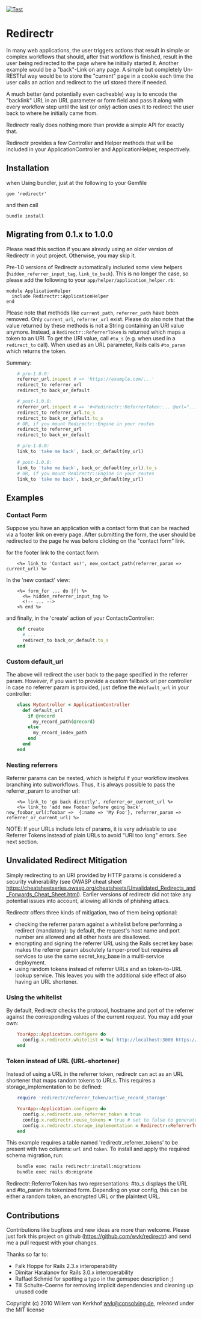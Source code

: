 [![Test](https://github.com/wvk/redirectr/actions/workflows/test.yml/badge.svg)](https://github.com/wvk/redirectr/actions/workflows/test.yml)

# Redirectr

In many web applications, the user triggers actions that result in simple or complex workflows that should, after that workflow is finished, result in the user being redirected to the page where he initially started it. Another example would be a "back"-Link on any page.
A simple but completely Un-RESTful way would be to store the "current" page in a cookie each time the user calls an action and redirect to the url stored there if needed.

A much better (and potentially even cacheable) way is to encode the "backlink" URL in an URL parameter or form field and pass it along with every workflow step until the last (or only) action uses it to redirect the user back to where he initially came from.

Redirectr really does nothing more than provide a simple API for exactly that.

Redirectr provides a few Controller and Helper methods that will be included in your ApplicationController and ApplicationHelper, respectively.

## Installation

when Using bundler, just at the following to your Gemfile

    gem 'redirectr'

and then call

    bundle install

## Migrating from 0.1.x to 1.0.0

Please read this section if you are already using an older version of Redirectr in yout project. Otherwise, you may skip it.

Pre-1.0 versions of Redirectr automatically included some view helpers (`hidden_referrer_input_tag`, `link_to_back`). This is no longer the case, so please add the following to your `app/helper/application_helper.rb`:

    module ApplicationHelper
      include Redirectr::ApplicationHelper
    end

Please note that methods like `current_path`, `referrer_path` have been removed. Only `current_url`, `referrer_url` exist. Please do also note that the value returned by these methods is not a String containing an URI value anymore. Instead, a `Redirectr::ReferrerToken` is returned which maps a token to an URI. To get the URI value, call `#to_s` (e.g. when used in a `redirect_to` call). When used as an URL parameter, Rails calls `#to_param` which returns the token.

Summary:

```ruby
    # pre-1.0.0:
    referrer_url.inspect # => 'https://example.com/...'
    redirect_to referrer_url
    redirect_to back_or_default

    # post-1.0.0:
    referrer_url.inspect # => '#<Redirectr::ReferrerToken:... @url="..." @token="...">'
    redirect_to referrer_url.to_s
    redirect_to back_or_default.to_s
    # OR, if you mount Redirectr::Engine in your routes
    redirect_to referrer_url
    redirect_to back_or_default

    # pre-1.0.0:
    link_to 'take me back', back_or_default(my_url)

    # post-1.0.0:
    link_to 'take me back', back_or_default(my_url).to_s
    # OR, if you mount Redirectr::Engine in your routes
    link_to 'take me back', back_or_default(my_url)
```

## Examples

### Contact Form

Suppose you have an application with a contact form that can be reached via a footer link on every page. After submitting the form, the user should be redirected to the page he was before clicking on the "contact form" link.

for the footer link to the contact form:

```erb
    <%= link_to 'Contact us!', new_contact_path(referrer_param => current_url) %>
```

In the 'new contact' view:

```erb
    <%= form_for ... do |f| %>
      <%= hidden_referrer_input_tag %>
      <!-- ... -->
    <% end %>
```

and finally, in the 'create' action of your ContactsController:

```ruby
    def create
      # ...
      redirect_to back_or_default.to_s
    end
```

### Custom default_url

The above will redirect the user back to the page specified in the referrer param. However, if you want to provide a custom fallback url per controller in case no referrer param is provided, just define the `#default_url` in your controller:

```ruby
    class MyController < ApplicationController
      def default_url
        if @record
          my_record_path(@record)
        else
          my_record_index_path
        end
      end
    end
```

### Nesting referrers

Referrer params can be nested, which is helpful if your workflow involves branching into subworkflows. Thus, it is always possible to pass the referrer_param to another url:

```erb
    <%= link_to 'go back directly', referrer_or_current_url %>
    <%= link_to 'add new Foobar before going back', new_foobar_url(:foobar =>  {:name => 'My Foo'}, referrer_param => referrer_or_current_url) %>
```

NOTE: If your URLs include lots of params, it is very advisable to use Referrer Tokens instead of plain URLs to avoid "URI too long" errors. See next section.

## Unvalidated Redirect Mitigation

Simply redirecting to an URI provided by HTTP params is considered a security vulnerability (see OWASP cheat sheet https://cheatsheetseries.owasp.org/cheatsheets/Unvalidated_Redirects_and_Forwards_Cheat_Sheet.html). Earlier versions of redirectr did not take any potential issues into account, allowing all kinds of phishing attacs.

Redirectr offers three kinds of mitigation, two of them being optional:

* checking the referrer param against a whitelist before performing a redirect (mandatory): by default, the request's host name and port number are allowed and all other hosts are disallowed.
* encrypting and signing the referrer URL using the Rails secret key base: makes the referrer param absolutely tamper-proof but requires all services to use the same secret_key_base in a multi-service deployment.
* using random tokens instead of referrer URLs and an token-to-URL lookup service. This leaves you with the additional side effect of also having an URL shortener.

### Using the whitelist

By default, Redirectr checks the protocol, hostname and port of the referrer against the corresponding values of the current request. You may add your own:

```ruby
    YourApp::Application.configure do
      config.x.redirectr.whitelist = %w( http://localhost:3000 https://my.host.com )
    end
```

### Token instead of URL (URL-shortener)

Instead of using a URL in the referrer token, redirectr can act as an URL shortener that maps random tokens to URLs. This requires a storage_implementation to be defined:

```ruby
    require 'redirectr/referrer_token/active_record_storage'

    YourApp::Application.configure do
      config.x.redirectr.use_referrer_token = true
      config.x.redirectr.reuse_tokens = true # set to false to generate a new token for each and every link
      config.x.redirectr.storage_implementation = Redirectr::ReferrerToken::ActiveRecordStorage
    end
```

This example requires a table named 'redirectr_referrer_tokens' to be present with two columns: `url` and `token`. To install and apply the required schema migration, run:

```bash
    bundle exec rails redirectr:install:migrations
    bundle exec rails db:migrate
```

Redirectr::ReferrerToken has two representations: #to_s displays the URL and #to_param its tokenized form. Depending on your config, this can be either a random token, an encrypted URL or the plaintext URL.

## Contributions

Contributions like bugfixes and new ideas are more than welcome. Please just fork this project on github (https://github.com/wvk/redirectr) and send me a pull request with your changes.

Thanks so far to:

* Falk Hoppe for Rails 2.3.x interoperability
* Dimitar Haralanov for Rails 3.0.x interoperability
* Raffael Schmid for spotting a typo in the gemspec description ;)
* Till Schulte-Coerne for removing implicit dependencies and cleaning up unused code

Copyright (c) 2010 Willem van Kerkhof <wvk@consolving.de>, released under the MIT license
